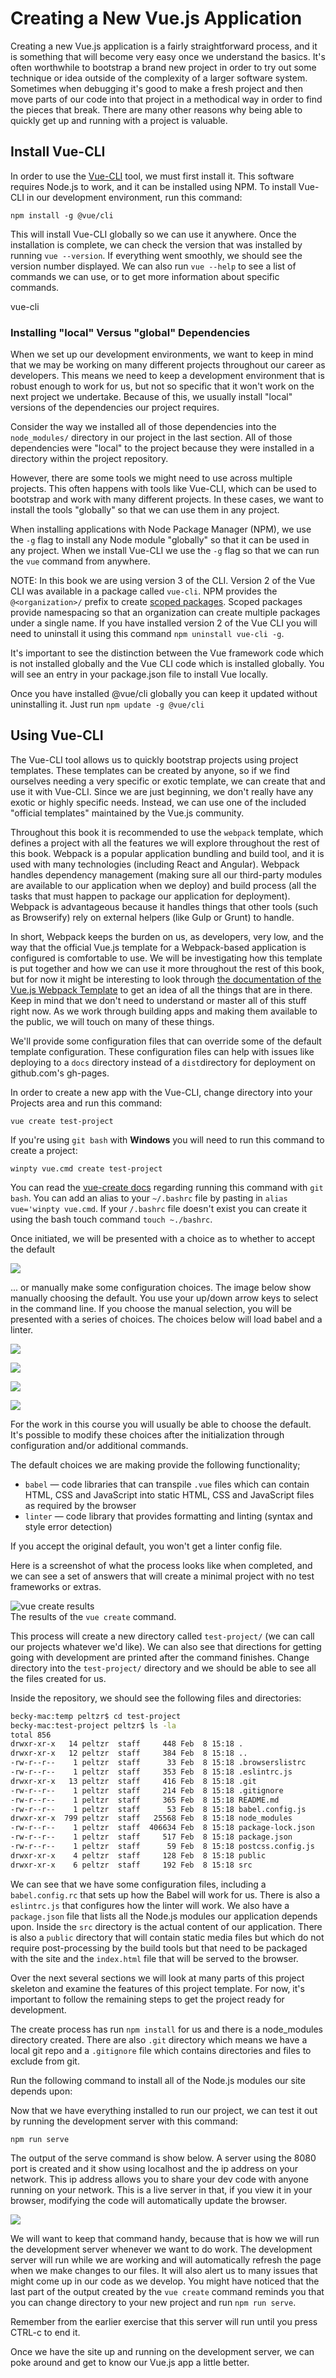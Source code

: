 # Creating a New Vue.js Application

Creating a new Vue.js application is a fairly straightforward process, and it is something that will become very easy once we understand the basics. It's often worthwhile to bootstrap a brand new project in order to try out some technique or idea outside of the complexity of a larger software system. Sometimes when debugging it's good to make a fresh project and then move parts of our code into that project in a methodical way in order to find the pieces that break. There are many other reasons why being able to quickly get up and running with a project is valuable. 

## Install Vue-CLI

In order to use the [Vue-CLI](https://cli.vuejs.org) tool, we must first install it. This software requires Node.js to work, and it can be installed using NPM. To install Vue-CLI in our development environment, run this command:

```
npm install -g @vue/cli
```

This will install Vue-CLI globally so we can use it anywhere. Once the installation is complete, we can check the version that was installed by running `vue --version`. If everything went smoothly, we should see the version number displayed. We can also run `vue --help` to see a list of commands we can use, or to get more information about specific commands.

vue-cli

<div class="tip-box">
    <h3>Installing "local" Versus "global" Dependencies</h3>
    <p>When we set up our development environments, we want to keep in mind that we may be working on many different projects throughout our career as developers. This means we need to keep a development environment that is robust enough to work for us, but not so specific that it won't work on the next project we undertake. Because of this, we usually install "local" versions of the dependencies our project requires.</p>
    <p>Consider the way we installed all of those dependencies into the <code>node_modules/</code> directory in our project in the last section. All of those dependencies were "local" to the project because they were installed in a directory within the project repository.</p>
    <p>However, there are some tools we might need to use across multiple projects. This often happens with tools like Vue-CLI, which can be used to bootstrap and work with many different projects. In these cases, we want to install the tools "globally" so that we can use them in any project.</p>
    <p>When installing applications with Node Package Manager (NPM), we use the <code>-g</code> flag to install any Node module "globally" so that it can be used in any project. When we install Vue-CLI we use the <code>-g</code> flag so that we can run the <code>vue</code> command from anywhere.</p>
    <p>NOTE: In this book we are using version 3 of the CLI. Version 2 of the Vue CLI was available in a package called <code>vue-cli</code>.  NPM provides the <code>@&lt;organization&gt;/</code> prefix to create <a href="https://docs.npmjs.com/misc/scope" target="_blank">scoped packages</a>.  Scoped packages provide namespacing so that an organization can create multiple packages under a single name.  If you have installed version 2 of the Vue CLI you will need to uninstall it using this command <code>npm uninstall vue-cli -g</code>.</p>
    <p>  It's important to see the distinction between the Vue framework code which is not installed globally and the Vue CLI code which is installed globally.  You will see an entry in your package.json file to install Vue locally.</p>
    <p>Once you have installed @vue/cli globally you can keep it updated without uninstalling it.  Just run <code>npm update -g @vue/cli</code></p>
</div>

## Using Vue-CLI

The Vue-CLI tool allows us to quickly bootstrap projects using project templates. These templates can be created by anyone, so if we find ourselves needing a very specific or exotic template, we can create that and use it with Vue-CLI. Since we are just beginning, we don't really have any exotic or highly specific needs. Instead, we can use one of the included "official templates" maintained by the Vue.js community.

Throughout this book it is recommended to use the `webpack` template, which defines a project with all the features we will explore throughout the rest of this book. Webpack is a popular application bundling and build tool, and it is used with many technologies (including React and Angular). Webpack handles dependency management (making sure all our third-party modules are available to our application when we deploy) and build process (all the tasks that must happen to package our application for deployment). Webpack is advantageous because it handles things that other tools (such as Browserify) rely on external helpers (like Gulp or Grunt) to handle. 

In short, Webpack keeps the burden on us, as developers, very low, and the way that the official Vue.js template for a Webpack-based application is configured is comfortable to use. We will be investigating how this template is put together and how we can use it more throughout the rest of this book, but for now it might be interesting to look through [the documentation of the Vue.js Webpack Template](https://cli.vuejs.org/guide/webpack.html#simple-configuration) to get an idea of all the things that are in there. Keep in mind that we don't need to understand or master all of this stuff right now. As we work through building apps and making them available to the public, we will touch on many of these things.

We'll provide some configuration files that can override some of the default template configuration.  These configuration files can help with issues like deploying to a `docs` directory instead of a `dist`directory for deployment on github.com's gh-pages.

In order to create a new app with the Vue-CLI, change directory into your Projects area and run this command:

```
vue create test-project
```  

If you're using `git bash` with **Windows** you will need to run this command to create a project:

```
winpty vue.cmd create test-project
```
You can read the [vue-create docs](https://cli.vuejs.org/guide/creating-a-project.html#vue-create) regarding running this command with `git bash`.  You can add an alias to your `~/.bashrc` file by pasting in `alias vue='winpty vue.cmd`.  If your `/.bashrc` file doesn't exist you can create it using the bash touch command `touch ~./bashrc`.

Once initiated, we will be presented with a choice as to whether to accept the default

![](/assets/choose-the-default.png)

... or manually make some configuration choices. The image below show manually choosing the default. You use your up/down arrow keys to select in the command line.  If you choose the manual selection, you will be presented with a series of choices. The choices below will load babel and a linter.  

![](/assets/manually-select-the-default.png)  

![](/assets/choose-error-detection-linter.png)  

![](/assets/saving-configs-to-separate-files.png)  

![](/assets/not-saving-to-future-projects.png)

For the work in this course you will usually be able to choose the default.  It's possible to modify these choices after the initialization through configuration and/or additional commands.

The default choices we are making provide the following functionality;

* `babel` &mdash; code libraries that can transpile `.vue` files which can contain HTML, CSS and JavaScript into static HTML, CSS and JavaScript files as required by the browser  
* `linter` &mdash; code library that provides formatting and linting (syntax and style error detection)  

If you accept the original default, you won't get a linter config file.

Here is a screenshot of what the process looks like when completed, and we can see a set of answers that will create a minimal project with no test frameworks or extras.

![vue create results](/assets/vue-create-output.png)
<br>The results of the `vue create` command.

This process will create a new directory called `test-project/` (we can call our projects whatever we'd like). We can also see that directions for getting going with development are printed after the command finishes. Change directory into the `test-project/` directory and we should be able to see all the files created for us. 

Inside the repository, we should see the following files and directories:

```bash
becky-mac:temp peltzr$ cd test-project
becky-mac:test-project peltzr$ ls -la
total 856
drwxr-xr-x   14 peltzr  staff     448 Feb  8 15:18 .
drwxr-xr-x   12 peltzr  staff     384 Feb  8 15:18 ..
-rw-r--r--    1 peltzr  staff      33 Feb  8 15:18 .browserslistrc
-rw-r--r--    1 peltzr  staff     353 Feb  8 15:18 .eslintrc.js
drwxr-xr-x   13 peltzr  staff     416 Feb  8 15:18 .git
-rw-r--r--    1 peltzr  staff     214 Feb  8 15:18 .gitignore
-rw-r--r--    1 peltzr  staff     365 Feb  8 15:18 README.md
-rw-r--r--    1 peltzr  staff      53 Feb  8 15:18 babel.config.js
drwxr-xr-x  799 peltzr  staff   25568 Feb  8 15:18 node_modules
-rw-r--r--    1 peltzr  staff  406634 Feb  8 15:18 package-lock.json
-rw-r--r--    1 peltzr  staff     517 Feb  8 15:18 package.json
-rw-r--r--    1 peltzr  staff      59 Feb  8 15:18 postcss.config.js
drwxr-xr-x    4 peltzr  staff     128 Feb  8 15:18 public
drwxr-xr-x    6 peltzr  staff     192 Feb  8 15:18 src
```

We can see that we have some configuration files, including a `babel.config.rc` that sets up how the Babel will work for us. There is also a `eslintrc.js` that configures how the linter will work.  We also have a `package.json` file that lists all the Node.js modules our application depends upon. Inside the `src` directory is the actual content of our application. There is also a `public` directory that will contain static media files but which do not require post-processing by the build tools but that need to be packaged with the site and the `index.html` file that will be served to the browser. 

Over the next several sections we will look at many parts of this project skeleton and examine the features of this project template. For now, it's important to follow the remaining steps to get the project ready for development.

The create process has run `npm install` for us and there is a node_modules directory created.  There are also `.git` directory which means we have a local git repo and a `.gitignore` file which contains directories and files to exclude from git.

Run the following command to install all of the Node.js modules our site depends upon:

Now that we have everything installed to run our project, we can test it out by running the development server with this command:

```
npm run serve
```

The output of the serve command is show below.  A server using  the 8080 port is created and it show using localhost and the ip address on your network.  This ip address allows you to share your dev code with anyone running on your network.  This is a live server in that, if you view it in your browser, modifying the code will automatically update the browser.

![](/assets/npm-run-serve.png)

We will want to keep that command handy, because that is how we will run the development server whenever we want to do work. The development server will run while we are working and will automatically refresh the page when we make changes to our files. It will also alert us to many issues that might come up in our code as we develop.  You might have noticed that the last part of the output created by the `vue create` command reminds you that you can change directory to your new project and run `npm run serve`.

Remember from the earlier exercise that this server will run until you press CTRL-c to end it.

Once we have the site up and running on the development server, we can poke around and get to know our Vue.js app a little better.




